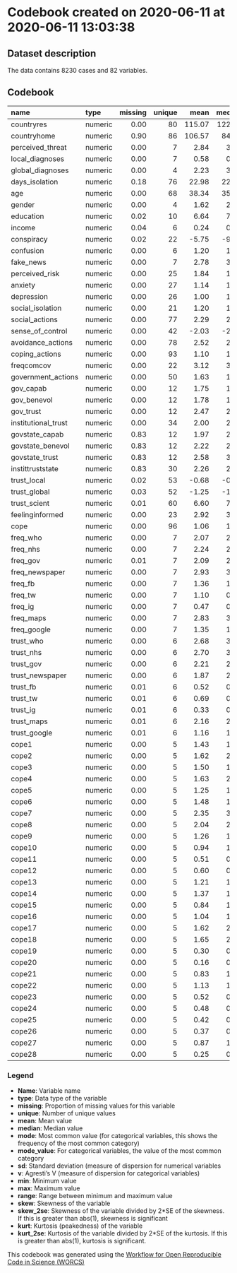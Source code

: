 Codebook created on 2020-06-11 at 2020-06-11 13:03:38
================

## Dataset description

The data contains 8230 cases and 82 variables.

## Codebook

| name                 | type    | missing | unique |   mean | median |   mode |     sd |  min |     max |   range |   skew | skew\_2se |   kurt | kurt\_2se |
| :------------------- | :------ | ------: | -----: | -----: | -----: | -----: | -----: | ---: | ------: | ------: | -----: | --------: | -----: | --------: |
| countryres           | numeric |    0.00 |     80 | 115.07 | 122.00 | 122.00 | 115.07 |    2 | 1357.00 | 1355.00 |   0.49 |      9.04 |  11.26 |    104.20 |
| countryhome          | numeric |    0.90 |     86 | 106.57 |  84.00 |  84.00 | 106.57 |    2 |  192.00 |  190.00 |   0.03 |      0.17 | \-1.32 |    \-3.88 |
| perceived\_threat    | numeric |    0.00 |      7 |   2.84 |   3.00 |   3.00 |   2.84 |    0 |    5.00 |    5.00 | \-0.05 |    \-0.91 | \-0.51 |    \-4.68 |
| local\_diagnoses     | numeric |    0.00 |      7 |   0.58 |   0.00 |   0.00 |   0.58 |    0 |    6.00 |    6.00 |   1.64 |     30.40 |   3.23 |     29.92 |
| global\_diagnoses    | numeric |    0.00 |      4 |   2.23 |   3.00 |   3.00 |   2.23 |    0 |    3.00 |    3.00 | \-0.90 |   \-16.62 | \-0.67 |    \-6.17 |
| days\_isolation      | numeric |    0.18 |     76 |  22.98 |  22.00 |  22.00 |  22.98 |    0 |  120.00 |  120.00 |   1.53 |     25.66 |   8.72 |     72.99 |
| age                  | numeric |    0.00 |     68 |  38.34 |  35.00 |  35.00 |  38.34 |   18 |   88.00 |   70.00 |   0.70 |     13.00 | \-0.27 |    \-2.51 |
| gender               | numeric |    0.00 |      4 |   1.62 |   2.00 |   2.00 |   1.62 |    1 |    3.00 |    2.00 | \-0.23 |    \-4.20 | \-1.35 |   \-12.53 |
| education            | numeric |    0.02 |     10 |   6.64 |   7.00 |   7.00 |   6.64 |    1 |    9.00 |    8.00 | \-0.59 |   \-10.89 | \-0.27 |    \-2.49 |
| income               | numeric |    0.04 |      6 |   0.24 |   0.00 |   0.00 |   0.24 |  \-2 |    2.00 |    4.00 | \-0.40 |    \-7.35 | \-0.58 |    \-5.27 |
| conspiracy           | numeric |    0.02 |     22 | \-5.75 | \-9.00 | \-9.00 | \-5.75 | \-10 |   10.00 |   20.00 |   1.39 |     25.56 |   0.71 |      6.50 |
| confusion            | numeric |    0.00 |      6 |   1.20 |   1.00 |   1.00 |   1.20 |    0 |    4.00 |    4.00 |   0.69 |     12.86 | \-0.43 |    \-3.94 |
| fake\_news           | numeric |    0.00 |      7 |   2.78 |   3.00 |   3.00 |   2.78 |    0 |    5.00 |    5.00 |   0.15 |      2.76 | \-0.76 |    \-6.99 |
| perceived\_risk      | numeric |    0.00 |     25 |   1.84 |   1.83 |   1.83 |   1.84 |    0 |    4.00 |    4.00 | \-0.08 |    \-1.47 | \-0.19 |    \-1.75 |
| anxiety              | numeric |    0.00 |     27 |   1.14 |   1.00 |   1.00 |   1.14 |    0 |    3.00 |    3.00 |   0.45 |      8.24 | \-0.35 |    \-3.25 |
| depression           | numeric |    0.00 |     26 |   1.00 |   1.00 |   1.00 |   1.00 |    0 |    3.00 |    3.00 |   0.49 |      9.07 | \-0.24 |    \-2.22 |
| social\_isolation    | numeric |    0.00 |     21 |   1.20 |   1.00 |   1.00 |   1.20 |    0 |    4.00 |    4.00 |   0.90 |     16.69 |   0.00 |      0.05 |
| social\_actions      | numeric |    0.00 |     77 |   2.29 |   2.22 |   2.22 |   2.29 |    0 |    5.00 |    5.00 |   0.15 |      2.75 | \-0.39 |    \-3.58 |
| sense\_of\_control   | numeric |    0.00 |     42 | \-2.03 | \-2.50 | \-2.50 | \-2.03 | \-10 |   10.00 |   20.00 |   0.21 |      3.83 | \-0.85 |    \-7.87 |
| avoidance\_actions   | numeric |    0.00 |     78 |   2.52 |   2.55 |   2.55 |   2.52 |    0 |    4.00 |    4.00 | \-0.23 |    \-4.21 |   0.31 |      2.89 |
| coping\_actions      | numeric |    0.00 |     93 |   1.10 |   1.07 |   1.07 |   1.10 |    0 |    2.54 |    2.54 |   0.14 |      2.52 |   0.24 |      2.20 |
| freqcomcov           | numeric |    0.00 |     22 |   3.12 |   3.00 |   3.00 |   3.12 |    0 |    5.00 |    5.00 | \-0.12 |    \-2.18 | \-0.46 |    \-4.28 |
| government\_actions  | numeric |    0.00 |     50 |   1.63 |   1.50 |   1.50 |   1.63 |    0 |    4.00 |    4.00 |   0.24 |      4.51 | \-0.98 |    \-9.05 |
| gov\_capab           | numeric |    0.00 |     12 |   1.75 |   1.50 |   1.50 |   1.75 |    0 |    5.00 |    5.00 |   0.24 |      4.45 | \-0.87 |    \-8.09 |
| gov\_benevol         | numeric |    0.00 |     12 |   1.78 |   1.50 |   1.50 |   1.78 |    0 |    5.00 |    5.00 |   0.19 |      3.50 | \-1.21 |   \-11.22 |
| gov\_trust           | numeric |    0.00 |     12 |   2.47 |   2.50 |   2.50 |   2.47 |    0 |    5.00 |    5.00 | \-0.36 |    \-6.74 | \-1.09 |   \-10.11 |
| institutional\_trust | numeric |    0.00 |     34 |   2.00 |   2.00 |   2.00 |   2.00 |    0 |    5.00 |    5.00 |   0.01 |      0.17 | \-1.05 |    \-9.73 |
| govstate\_capab      | numeric |    0.83 |     12 |   1.97 |   2.00 |   2.00 |   1.97 |    0 |    5.00 |    5.00 | \-0.02 |    \-0.15 | \-1.03 |    \-3.93 |
| govstate\_benevol    | numeric |    0.83 |     12 |   2.22 |   2.50 |   2.50 |   2.22 |    0 |    5.00 |    5.00 | \-0.16 |    \-1.24 | \-1.40 |    \-5.30 |
| govstate\_trust      | numeric |    0.83 |     12 |   2.58 |   3.00 |   3.00 |   2.58 |    0 |    5.00 |    5.00 | \-0.44 |    \-3.33 | \-1.15 |    \-4.36 |
| instittruststate     | numeric |    0.83 |     30 |   2.26 |   2.33 |   2.33 |   2.26 |    0 |    5.00 |    5.00 | \-0.24 |    \-1.83 | \-1.20 |    \-4.56 |
| trust\_local         | numeric |    0.02 |     53 | \-0.68 | \-0.50 | \-0.50 | \-0.68 | \-10 |   17.50 |   27.50 |   0.11 |      1.94 | \-0.76 |    \-6.95 |
| trust\_global        | numeric |    0.03 |     52 | \-1.25 | \-1.00 | \-1.00 | \-1.25 | \-10 |   16.00 |   26.00 |   0.12 |      2.11 |   0.36 |      3.32 |
| trust\_scient        | numeric |    0.01 |     60 |   6.60 |   7.00 |   7.00 |   6.60 | \-10 |   20.00 |   30.00 | \-1.10 |   \-20.15 |   2.23 |     20.49 |
| feelinginformed      | numeric |    0.00 |     23 |   2.92 |   3.00 |   3.00 |   2.92 |  \-2 |    4.00 |    6.00 | \-0.60 |   \-11.05 |   0.58 |      5.37 |
| cope                 | numeric |    0.00 |     96 |   1.06 |   1.04 |   1.04 |   1.06 |    0 |    2.37 |    2.37 |   0.16 |      2.96 |   0.20 |      1.81 |
| freq\_who            | numeric |    0.00 |      7 |   2.07 |   2.00 |   2.00 |   2.07 |    0 |    5.00 |    5.00 |   0.29 |      5.43 | \-1.13 |   \-10.44 |
| freq\_nhs            | numeric |    0.00 |      7 |   2.24 |   2.00 |   2.00 |   2.24 |    0 |    5.00 |    5.00 |   0.06 |      1.08 | \-1.06 |    \-9.83 |
| freq\_gov            | numeric |    0.01 |      7 |   2.09 |   2.00 |   2.00 |   2.09 |    0 |    5.00 |    5.00 |   0.22 |      4.06 | \-0.98 |    \-9.08 |
| freq\_newspaper      | numeric |    0.00 |      7 |   2.93 |   3.00 |   3.00 |   2.93 |    0 |    5.00 |    5.00 | \-0.41 |    \-7.61 | \-0.89 |    \-8.19 |
| freq\_fb             | numeric |    0.00 |      7 |   1.36 |   1.00 |   1.00 |   1.36 |    0 |    5.00 |    5.00 |   0.88 |     16.29 | \-0.56 |    \-5.18 |
| freq\_tw             | numeric |    0.00 |      7 |   1.10 |   0.00 |   0.00 |   1.10 |    0 |    5.00 |    5.00 |   1.25 |     23.03 |   0.12 |      1.15 |
| freq\_ig             | numeric |    0.00 |      7 |   0.47 |   0.00 |   0.00 |   0.47 |    0 |    5.00 |    5.00 |   2.51 |     46.45 |   6.01 |     55.53 |
| freq\_maps           | numeric |    0.00 |      7 |   2.83 |   3.00 |   3.00 |   2.83 |    0 |    5.00 |    5.00 | \-0.32 |    \-5.99 | \-0.95 |    \-8.78 |
| freq\_google         | numeric |    0.00 |      7 |   1.35 |   1.00 |   1.00 |   1.35 |    0 |    5.00 |    5.00 |   0.88 |     16.32 | \-0.29 |    \-2.67 |
| trust\_who           | numeric |    0.00 |      6 |   2.68 |   3.00 |   3.00 |   2.68 |    0 |    4.00 |    4.00 | \-0.65 |   \-12.09 | \-0.35 |    \-3.22 |
| trust\_nhs           | numeric |    0.00 |      6 |   2.70 |   3.00 |   3.00 |   2.70 |    0 |    4.00 |    4.00 | \-0.61 |   \-11.36 | \-0.19 |    \-1.78 |
| trust\_gov           | numeric |    0.00 |      6 |   2.21 |   2.00 |   2.00 |   2.21 |    0 |    4.00 |    4.00 | \-0.27 |    \-4.96 | \-0.68 |    \-6.33 |
| trust\_newspaper     | numeric |    0.00 |      6 |   1.87 |   2.00 |   2.00 |   1.87 |    0 |    4.00 |    4.00 | \-0.03 |    \-0.58 | \-0.35 |    \-3.24 |
| trust\_fb            | numeric |    0.01 |      6 |   0.52 |   0.00 |   0.00 |   0.52 |    0 |    4.00 |    4.00 |   1.31 |     24.23 |   1.27 |     11.70 |
| trust\_tw            | numeric |    0.01 |      6 |   0.69 |   0.00 |   0.00 |   0.69 |    0 |    4.00 |    4.00 |   1.26 |     23.14 |   0.88 |      8.12 |
| trust\_ig            | numeric |    0.01 |      6 |   0.33 |   0.00 |   0.00 |   0.33 |    0 |    4.00 |    4.00 |   2.03 |     37.32 |   4.04 |     37.14 |
| trust\_maps          | numeric |    0.01 |      6 |   2.16 |   2.00 |   2.00 |   2.16 |    0 |    4.00 |    4.00 | \-0.19 |    \-3.45 | \-0.42 |    \-3.89 |
| trust\_google        | numeric |    0.01 |      6 |   1.16 |   1.00 |   1.00 |   1.16 |    0 |    4.00 |    4.00 |   0.39 |      7.12 | \-0.45 |    \-4.16 |
| cope1                | numeric |    0.00 |      5 |   1.43 |   1.00 |   1.00 |   1.43 |    0 |    3.00 |    3.00 |   0.14 |      2.54 | \-0.79 |    \-7.28 |
| cope2                | numeric |    0.00 |      5 |   1.62 |   2.00 |   2.00 |   1.62 |    0 |    3.00 |    3.00 | \-0.04 |    \-0.73 | \-0.79 |    \-7.27 |
| cope3                | numeric |    0.00 |      5 |   1.50 |   1.00 |   1.00 |   1.50 |    0 |    3.00 |    3.00 |   0.04 |      0.73 | \-0.88 |    \-8.15 |
| cope4                | numeric |    0.00 |      5 |   1.63 |   2.00 |   2.00 |   1.63 |    0 |    3.00 |    3.00 | \-0.06 |    \-1.19 | \-0.82 |    \-7.61 |
| cope5                | numeric |    0.00 |      5 |   1.25 |   1.00 |   1.00 |   1.25 |    0 |    3.00 |    3.00 |   0.31 |      5.78 | \-0.75 |    \-6.91 |
| cope6                | numeric |    0.00 |      5 |   1.48 |   1.00 |   1.00 |   1.48 |    0 |    3.00 |    3.00 |   0.11 |      1.99 | \-0.83 |    \-7.67 |
| cope7                | numeric |    0.00 |      5 |   2.35 |   3.00 |   3.00 |   2.35 |    0 |    3.00 |    3.00 | \-0.98 |   \-18.17 |   0.37 |      3.42 |
| cope8                | numeric |    0.00 |      5 |   2.04 |   2.00 |   2.00 |   2.04 |    0 |    3.00 |    3.00 | \-0.49 |    \-9.10 | \-0.39 |    \-3.64 |
| cope9                | numeric |    0.00 |      5 |   1.26 |   1.00 |   1.00 |   1.26 |    0 |    3.00 |    3.00 |   0.38 |      7.01 | \-0.79 |    \-7.34 |
| cope10               | numeric |    0.00 |      5 |   0.94 |   1.00 |   1.00 |   0.94 |    0 |    3.00 |    3.00 |   0.76 |     14.07 | \-0.32 |    \-2.94 |
| cope11               | numeric |    0.00 |      5 |   0.51 |   0.00 |   0.00 |   0.51 |    0 |    3.00 |    3.00 |   1.66 |     30.80 |   1.64 |     15.14 |
| cope12               | numeric |    0.00 |      5 |   0.60 |   0.00 |   0.00 |   0.60 |    0 |    3.00 |    3.00 |   1.38 |     25.50 |   0.86 |      7.99 |
| cope13               | numeric |    0.00 |      5 |   1.21 |   1.00 |   1.00 |   1.21 |    0 |    3.00 |    3.00 |   0.33 |      6.10 | \-0.88 |    \-8.12 |
| cope14               | numeric |    0.00 |      5 |   1.37 |   1.00 |   1.00 |   1.37 |    0 |    3.00 |    3.00 |   0.16 |      2.99 | \-0.97 |    \-8.96 |
| cope15               | numeric |    0.00 |      5 |   0.84 |   1.00 |   1.00 |   0.84 |    0 |    3.00 |    3.00 |   0.78 |     14.36 | \-0.01 |    \-0.13 |
| cope16               | numeric |    0.00 |      5 |   1.04 |   1.00 |   1.00 |   1.04 |    0 |    3.00 |    3.00 |   0.53 |      9.81 | \-0.37 |    \-3.42 |
| cope17               | numeric |    0.00 |      5 |   1.62 |   2.00 |   2.00 |   1.62 |    0 |    3.00 |    3.00 | \-0.13 |    \-2.42 | \-1.02 |    \-9.42 |
| cope18               | numeric |    0.00 |      5 |   1.65 |   2.00 |   2.00 |   1.65 |    0 |    3.00 |    3.00 | \-0.13 |    \-2.46 | \-1.02 |    \-9.43 |
| cope19               | numeric |    0.00 |      5 |   0.30 |   0.00 |   0.00 |   0.30 |    0 |    3.00 |    3.00 |   2.39 |     44.28 |   5.68 |     52.59 |
| cope20               | numeric |    0.00 |      5 |   0.16 |   0.00 |   0.00 |   0.16 |    0 |    3.00 |    3.00 |   3.34 |     61.84 |  12.72 |    117.69 |
| cope21               | numeric |    0.00 |      5 |   0.83 |   1.00 |   1.00 |   0.83 |    0 |    3.00 |    3.00 |   0.80 |     14.89 | \-0.07 |    \-0.68 |
| cope22               | numeric |    0.00 |      5 |   1.13 |   1.00 |   1.00 |   1.13 |    0 |    3.00 |    3.00 |   0.47 |      8.68 | \-0.30 |    \-2.76 |
| cope23               | numeric |    0.00 |      5 |   0.52 |   0.00 |   0.00 |   0.52 |    0 |    3.00 |    3.00 |   1.56 |     28.92 |   1.54 |     14.30 |
| cope24               | numeric |    0.00 |      5 |   0.48 |   0.00 |   0.00 |   0.48 |    0 |    3.00 |    3.00 |   1.71 |     31.62 |   2.07 |     19.13 |
| cope25               | numeric |    0.00 |      5 |   0.42 |   0.00 |   0.00 |   0.42 |    0 |    3.00 |    3.00 |   1.79 |     33.12 |   2.74 |     25.36 |
| cope26               | numeric |    0.00 |      5 |   0.37 |   0.00 |   0.00 |   0.37 |    0 |    3.00 |    3.00 |   2.03 |     37.61 |   3.83 |     35.42 |
| cope27               | numeric |    0.00 |      5 |   0.87 |   1.00 |   1.00 |   0.87 |    0 |    3.00 |    3.00 |   0.85 |     15.66 | \-0.26 |    \-2.44 |
| cope28               | numeric |    0.00 |      5 |   0.25 |   0.00 |   0.00 |   0.25 |    0 |    3.00 |    3.00 |   2.66 |     49.21 |   7.29 |     67.44 |

### Legend

  - **Name**: Variable name
  - **type**: Data type of the variable
  - **missing**: Proportion of missing values for this variable
  - **unique**: Number of unique values
  - **mean**: Mean value
  - **median**: Median value
  - **mode**: Most common value (for categorical variables, this shows
    the frequency of the most common category)
  - **mode\_value**: For categorical variables, the value of the most
    common category
  - **sd**: Standard deviation (measure of dispersion for numerical
    variables
  - **v**: Agresti’s V (measure of dispersion for categorical variables)
  - **min**: Minimum value
  - **max**: Maximum value
  - **range**: Range between minimum and maximum value
  - **skew**: Skewness of the variable
  - **skew\_2se**: Skewness of the variable divided by 2\*SE of the
    skewness. If this is greater than abs(1), skewness is significant
  - **kurt**: Kurtosis (peakedness) of the variable
  - **kurt\_2se**: Kurtosis of the variable divided by 2\*SE of the
    kurtosis. If this is greater than abs(1), kurtosis is significant.

This codebook was generated using the [Workflow for Open Reproducible
Code in Science (WORCS)](https://osf.io/zcvbs/)
